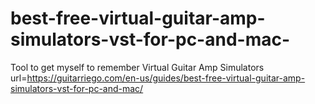 # best-free-virtual-guitar-amp-simulators-vst-for-pc-and-mac-
Tool to get myself to remember Virtual Guitar Amp Simulators url=https://guitarriego.com/en-us/guides/best-free-virtual-guitar-amp-simulators-vst-for-pc-and-mac/ 



